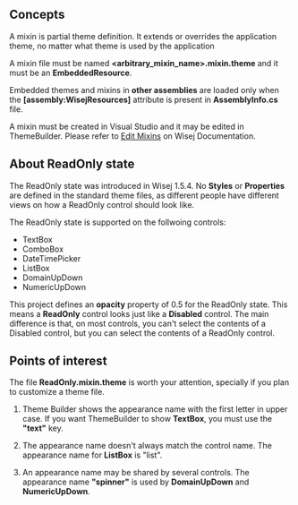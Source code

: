 ## Concepts

A mixin is partial theme definition. It extends or overrides the application theme, no matter what theme is used by the application

A mixin file must be named __<arbitrary_mixin_name>.mixin.theme__ and it must be an __EmbeddedResource__.

Embedded themes and mixins in __other assemblies__ are loaded only when the __[assembly:WisejResources]__ attribute is present in __AssemblyInfo.cs__ file.

A mixin must be created in Visual Studio and it may be edited in ThemeBuilder. Please refer to [Edit Mixins](https://wisej.com/docs/html/EditMixins.htm) on Wisej Documentation.

## About __ReadOnly__ state

The ReadOnly state was introduced in Wisej 1.5.4. No __Styles__ or __Properties__ are defined in the standard theme files, as different people have different views on how a ReadOnly control should look like.

The ReadOnly state is supported on the follwoing controls:
* TextBox
* ComboBox
* DateTimePicker
* ListBox
* DomainUpDown
* NumericUpDown

This project defines an __opacity__ property of 0.5 for the ReadOnly state. This means a __ReadOnly__ control looks just like a __Disabled__ control.
The main difference is that, on most controls, you can't select the contents of a Disabled control, but you can select the contents of a ReadOnly control.

## Points of interest

The file __ReadOnly.mixin.theme__ is worth your attention, specially if you plan to customize a theme file.

1) Theme Builder shows the appearance name with the first letter in upper case. If you want ThemeBuilder to show __TextBox__, you must use the __"text"__ key.

2) The appearance name doesn't always match the control name. The appearance name for __ListBox__ is "list".

3) An appearance name may be shared by several controls. The appearance name __"spinner"__ is used by __DomainUpDown__ and __NumericUpDown__.

